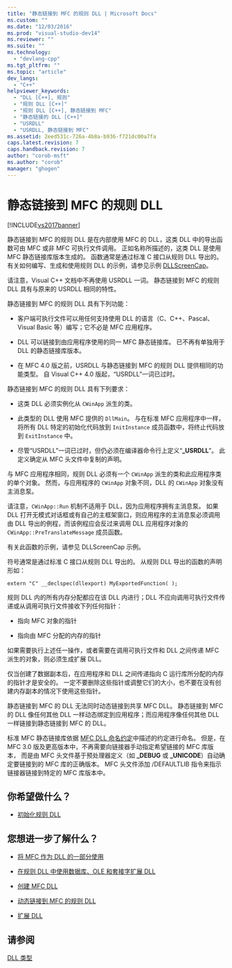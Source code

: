 ```yaml
---
title: "静态链接到 MFC 的规则 DLL | Microsoft Docs"
ms.custom: ""
ms.date: "12/03/2016"
ms.prod: "visual-studio-dev14"
ms.reviewer: ""
ms.suite: ""
ms.technology: 
  - "devlang-cpp"
ms.tgt_pltfrm: ""
ms.topic: "article"
dev_langs: 
  - "C++"
helpviewer_keywords: 
  - "DLL [C++], 规则"
  - "规则 DLL [C++]"
  - "规则 DLL [C++], 静态链接到 MFC"
  - "静态链接的 DLL [C++]"
  - "USRDLL"
  - "USRDLL, 静态链接到 MFC"
ms.assetid: 2eed531c-726a-4b8a-b936-f721dc00a7fa
caps.latest.revision: 7
caps.handback.revision: 7
author: "corob-msft"
ms.author: "corob"
manager: "ghogen"
---
```

# 静态链接到 MFC 的规则 DLL
[!INCLUDE[vs2017banner](../assembler/inline/includes/vs2017banner.md)]

静态链接到 MFC 的规则 DLL 是在内部使用 MFC 的 DLL，这类 DLL 中的导出函数可由 MFC 或非 MFC 可执行文件调用。  正如名称所描述的，这类 DLL 是使用 MFC 静态链接库版本生成的。  函数通常是通过标准 C 接口从规则 DLL 导出的。  有关如何编写、生成和使用规则 DLL 的示例，请参见示例 [DLLScreenCap](http://msdn.microsoft.com/zh-cn/2171291d-3a50-403b-90a1-d93c2acb4f4a)。  
  
 请注意，Visual C\+\+ 文档中不再使用 USRDLL 一词。  静态链接到 MFC 的规则 DLL 具有与原来的 USRDLL 相同的特性。  
  
 静态链接到 MFC 的规则 DLL 具有下列功能：  
  
-   客户端可执行文件可以用任何支持使用 DLL 的语言（C、C\+\+、Pascal、Visual Basic 等）编写；它不必是 MFC 应用程序。  
  
-   DLL 可以链接到由应用程序使用的同一 MFC 静态链接库。  已不再有单独用于 DLL 的静态链接库版本。  
  
-   在 MFC 4.0 版之前，USRDLL 与静态链接到 MFC 的规则 DLL 提供相同的功能类型。  自 Visual C\+\+ 4.0 版起，“USRDLL”一词已过时。  
  
 静态链接到 MFC 的规则 DLL 具有下列要求：  
  
-   这类 DLL 必须实例化从 `CWinApp` 派生的类。  
  
-   此类型的 DLL 使用 MFC 提供的 `DllMain`。  与在标准 MFC 应用程序中一样，将所有 DLL 特定的初始化代码放到 `InitInstance` 成员函数中，将终止代码放到 `ExitInstance` 中。  
  
-   尽管“USRDLL”一词已过时，但仍必须在编译器命令行上定义“**\_USRDLL**”。  此定义确定从 MFC 头文件中复制的声明。  
  
 与 MFC 应用程序相同，规则 DLL 必须有一个 `CWinApp` 派生的类和此应用程序类的单个对象。  然而，与应用程序的 `CWinApp` 对象不同，DLL 的 `CWinApp` 对象没有主消息泵。  
  
 请注意，`CWinApp::Run` 机制不适用于 DLL，因为应用程序拥有主消息泵。  如果 DLL 打开无模式对话框或有自己的主框架窗口，则应用程序的主消息泵必须调用由 DLL 导出的例程，而该例程应会反过来调用 DLL 应用程序对象的 `CWinApp::PreTranslateMessage` 成员函数。  
  
 有关此函数的示例，请参见 DLLScreenCap 示例。  
  
 符号通常是通过标准 C 接口从规则 DLL 导出的。  从规则 DLL 导出的函数的声明形如：  
  
```  
extern "C" __declspec(dllexport) MyExportedFunction( );  
```  
  
 规则 DLL 内的所有内存分配都应在该 DLL 内进行；DLL 不应向调用可执行文件传递或从调用可执行文件接收下列任何指针：  
  
-   指向 MFC 对象的指针  
  
-   指向由 MFC 分配的内存的指针  
  
 如果需要执行上述任一操作，或者需要在调用可执行文件和 DLL 之间传递 MFC 派生的对象，则必须生成扩展 DLL。  
  
 仅当创建了数据副本后，在应用程序和 DLL 之间传递指向 C 运行库所分配的内存的指针才是安全的。  一定不要删除这些指针或调整它们的大小，也不要在没有创建内存副本的情况下使用这些指针。  
  
 静态链接到 MFC 的 DLL 无法同时动态链接到共享 MFC DLL。  静态链接到 MFC 的 DLL 像任何其他 DLL 一样动态绑定到应用程序；而应用程序像任何其他 DLL 一样链接到静态链接到 MFC 的 DLL。  
  
 标准 MFC 静态链接库依据 [MFC DLL 命名约定](../build/naming-conventions-for-mfc-dlls.md)中描述的约定进行命名。  但是，在 MFC 3.0 版及更高版本中，不再需要向链接器手动指定希望链接的 MFC 库版本，  而是由 MFC 头文件基于预处理器定义（如 **\_DEBUG** 或 **\_UNICODE**）自动确定要链接到的 MFC 库的正确版本。  MFC 头文件添加 \/DEFAULTLIB 指令来指示链接器链接到特定的 MFC 库版本中。  
  
## 你希望做什么？  
  
-   [初始化规则 DLL](../build/initializing-regular-dlls.md)  
  
## 您想进一步了解什么？  
  
-   [将 MFC 作为 DLL 的一部分使用](../mfc/tn011-using-mfc-as-part-of-a-dll.md)  
  
-   [在规则 DLL 中使用数据库、OLE 和套接字扩展 DLL](../build/using-database-ole-and-sockets-extension-dlls-in-regular-dlls.md)  
  
-   [创建 MFC DLL](../mfc/reference/mfc-dll-wizard.md)  
  
-   [动态链接到 MFC 的规则 DLL](../build/regular-dlls-dynamically-linked-to-mfc.md)  
  
-   [扩展 DLL](../build/extension-dlls-overview.md)  
  
## 请参阅  
 [DLL 类型](../build/kinds-of-dlls.md)